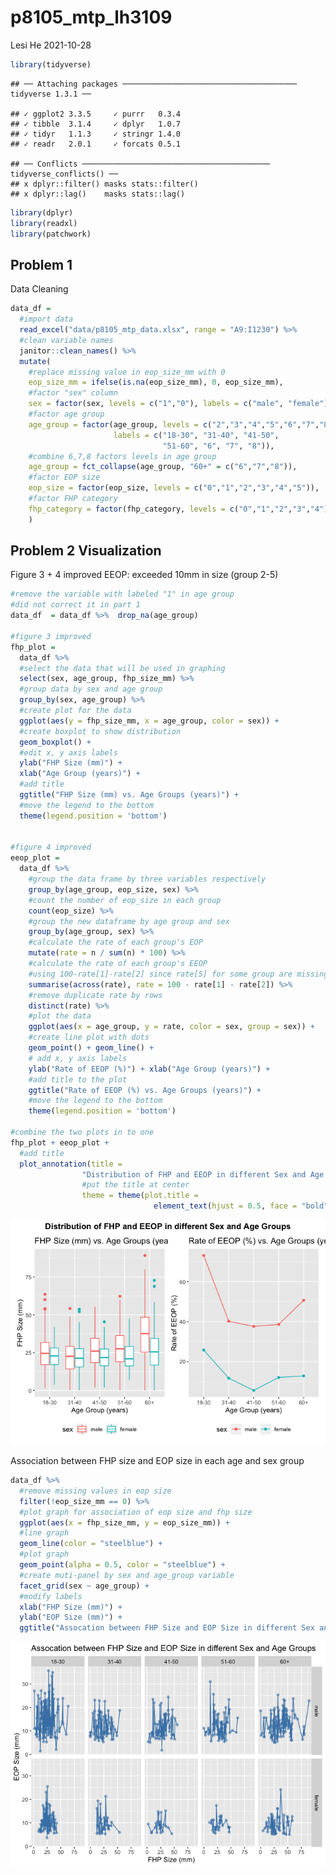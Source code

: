 p8105\_mtp\_lh3109
================
Lesi He
2021-10-28

``` r
library(tidyverse)
```

    ## ── Attaching packages ─────────────────────────────────────── tidyverse 1.3.1 ──

    ## ✓ ggplot2 3.3.5     ✓ purrr   0.3.4
    ## ✓ tibble  3.1.4     ✓ dplyr   1.0.7
    ## ✓ tidyr   1.1.3     ✓ stringr 1.4.0
    ## ✓ readr   2.0.1     ✓ forcats 0.5.1

    ## ── Conflicts ────────────────────────────────────────── tidyverse_conflicts() ──
    ## x dplyr::filter() masks stats::filter()
    ## x dplyr::lag()    masks stats::lag()

``` r
library(dplyr)
library(readxl)
library(patchwork)
```

## Problem 1

Data Cleaning

``` r
data_df =
  #import data
  read_excel("data/p8105_mtp_data.xlsx", range = "A9:I1230") %>% 
  #clean variable names
  janitor::clean_names() %>% 
  mutate(
    #replace missing value in eop_size_mm with 0
    eop_size_mm = ifelse(is.na(eop_size_mm), 0, eop_size_mm),
    #factor "sex" column
    sex = factor(sex, levels = c("1","0"), labels = c("male", "female")),
    #factor age group
    age_group = factor(age_group, levels = c("2","3","4","5","6","7","8"),
                       labels = c("18-30", "31-40", "41-50", 
                                  "51-60", "6", "7", "8")),
    #combine 6,7,8 factors levels in age group
    age_group = fct_collapse(age_group, "60+" = c("6","7","8")),
    #factor EOP size
    eop_size = factor(eop_size, levels = c("0","1","2","3","4","5")),
    #factor FHP category
    fhp_category = factor(fhp_category, levels = c("0","1","2","3","4"))
    )
```

## Problem 2 Visualization

Figure 3 + 4 improved EEOP: exceeded 10mm in size (group 2-5)

``` r
#remove the variable with labeled "1" in age group
#did not correct it in part 1
data_df  = data_df %>%  drop_na(age_group)

#figure 3 improved
fhp_plot = 
  data_df %>% 
  #select the data that will be used in graphing
  select(sex, age_group, fhp_size_mm) %>%
  #group data by sex and age group
  group_by(sex, age_group) %>% 
  #create plot for the data
  ggplot(aes(y = fhp_size_mm, x = age_group, color = sex)) + 
  #create boxplot to show distribution
  geom_boxplot() +
  #edit x, y axis labels
  ylab("FHP Size (mm)") + 
  xlab("Age Group (years)") +
  #add title
  ggtitle("FHP Size (mm) vs. Age Groups (years)") +
  #move the legend to the bottom
  theme(legend.position = 'bottom') 
  
  
#figure 4 improved  
eeop_plot = 
  data_df %>% 
    #group the data frame by three variables respectively
    group_by(age_group, eop_size, sex) %>% 
    #count the number of eop_size in each group
    count(eop_size) %>% 
    #group the new dataframe by age group and sex
    group_by(age_group, sex) %>% 
    #calculate the rate of each group's EOP
    mutate(rate = n / sum(n) * 100) %>% 
    #calculate the rate of each group's EEOP
    #using 100-rate[1]-rate[2] since rate[5] for some group are missing
    summarise(across(rate), rate = 100 - rate[1] - rate[2]) %>%
    #remove duplicate rate by rows
    distinct(rate) %>%
    #plot the data
    ggplot(aes(x = age_group, y = rate, color = sex, group = sex)) +
    #create line plot with dots
    geom_point() + geom_line() +
    # add x, y axis labels
    ylab("Rate of EEOP (%)") + xlab("Age Group (years)") +
    #add title to the plot
    ggtitle("Rate of EEOP (%) vs. Age Groups (years)") +
    #move the legend to the bottom
    theme(legend.position = 'bottom')

#combine the two plots in to one
fhp_plot + eeop_plot +
  #add title
  plot_annotation(title = 
                "Distribution of FHP and EEOP in different Sex and Age Groups",
                #put the title at center
                theme = theme(plot.title = 
                                element_text(hjust = 0.5, face = "bold")))
```

![](p8105_mtp_lh3109_files/figure-gfm/unnamed-chunk-3-1.png)<!-- -->

Association between FHP size and EOP size in each age and sex group

``` r
data_df %>% 
  #remove missing values in eop size
  filter(!eop_size_mm == 0) %>% 
  #plot graph for association of eop size and fhp size
  ggplot(aes(x = fhp_size_mm, y = eop_size_mm)) +
  #line graph
  geom_line(color = "steelblue") + 
  #plot graph
  geom_point(alpha = 0.5, color = "steelblue") +
  #create muti-panel by sex and age_group variable
  facet_grid(sex ~ age_group) +
  #modify labels
  xlab("FHP Size (mm)") + 
  ylab("EOP Size (mm)") +
  ggtitle("Assocation between FHP Size and EOP Size in different Sex and Age Groups")
```

![](p8105_mtp_lh3109_files/figure-gfm/unnamed-chunk-4-1.png)<!-- -->
